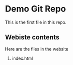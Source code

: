# Demo Git Repo 

This is the first file in this repo. 

## Webiste contents
Here are the files in the website

1. index.html